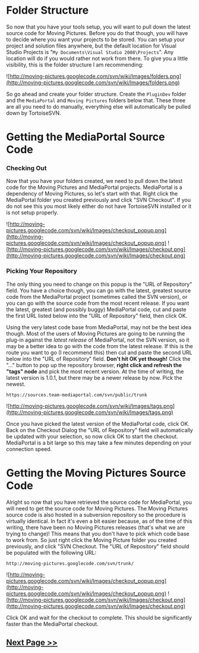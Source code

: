 # Folder Structure #
So now that you have your tools setup, you will want to pull down the latest source code for Moving Pictures. Before you do that though, you will have to decide where you want your projects to be stored. You can setup your project and solution files anywhere, but the default location for Visual Studio Projects is "`My Documents\Visual Studio 2008\Projects`". Any location will do if you would rather not work from there. To give you a little visibility, this is the folder structure I am recommending:

![http://moving-pictures.googlecode.com/svn/wiki/Images/folders.png](http://moving-pictures.googlecode.com/svn/wiki/Images/folders.png)

So go ahead and create your folder structure. Create the `PluginDev` folder and the `MediaPortal` and `Moving Pictures` folders below that. These three are all you need to do manually, everything else will automatically be pulled down by TortoiseSVN.

# Getting the MediaPortal Source Code #
### Checking Out ###
Now that you have your folders created, we need to pull down the latest code for the Moving Pictures and MediaPortal projects. MediaPortal is a dependency of Moving Pictures, so let's start with that. Right click the MediaPortal folder you created previously and click "SVN Checkout". If you do not see this you most likely either do not have TortoiseSVN installed or it is not setup properly.

![http://moving-pictures.googlecode.com/svn/wiki/Images/checkout_popup.png](http://moving-pictures.googlecode.com/svn/wiki/Images/checkout_popup.png) ![http://moving-pictures.googlecode.com/svn/wiki/Images/checkout.png](http://moving-pictures.googlecode.com/svn/wiki/Images/checkout.png)

### Picking Your Repository ###

The only thing you need to change on this popup is the "URL of Repository" field. You have a choice though, you can go with the latest, greatest source code from the MediaPortal project (sometimes called the SVN version), or you can go with the source code from the most recent release. If you want the latest, greatest (and possibly buggy) MediaPortal code, cut and paste the first URL listed below into the "URL of Repository" field, then click OK.

Using the very latest code base from MediaPortal, may not be the best idea though. Most of the users of Moving Pictures are going to be running the plug-in against the _latest release_ of MediaPortal, not the SVN version, so it may be a better idea to go with the code from the latest release. If this is the route you want to go (I recommend this) then cut and paste the second URL below into the "URL of Repository" field. **Don't hit OK yet though!** Click the "..." button to pop up the repository browser, **right click and refresh the "tags" node** and pick the most recent version. At the time of writing, the latest version is 1.0.1, but there may be a newer release by now. Pick the newest.

```
https://sources.team-mediaportal.com/svn/public/trunk
```

![http://moving-pictures.googlecode.com/svn/wiki/Images/tags.png](http://moving-pictures.googlecode.com/svn/wiki/Images/tags.png)

Once you have picked the latest version of the MediaPortal code, click OK. Back on the Checkout Dialog the "URL of Repository" field will automatically be updated with your selection, so now click OK to start the checkout. MediaPortal is a bit large so this may take a few minutes depending on your connection speed.

# Getting the Moving Pictures Source Code #

Alright so now that you have retrieved the source code for MediaPortal, you will need to get the source code for Moving Pictures. The Moving Pictures source code is also hosted in a subversion repository so the procedure is virtually identical. In fact it's even a bit easier because, as of the time of this writing, there have been no Moving Pictures releases (that's what we are trying to change)! This means that you don't have to pick which code base to work from. So just right click the Moving Picture folder you created previously, and click "SVN Checkout. The "URL of Repository" field should be populated with the following URL:

```
http://moving-pictures.googlecode.com/svn/trunk/
```

![http://moving-pictures.googlecode.com/svn/wiki/Images/checkout_popup.png](http://moving-pictures.googlecode.com/svn/wiki/Images/checkout_popup.png) ![http://moving-pictures.googlecode.com/svn/wiki/Images/checkout.png](http://moving-pictures.googlecode.com/svn/wiki/Images/checkout.png)

Click OK and wait for the checkout to complete. This should be significantly faster than the MediaPortal checkout.

## [Next Page >>](DevelopmentEnvironmentIDE.md) ##